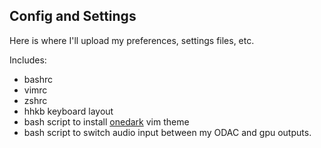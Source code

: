<h2>Config and Settings</h2>

Here is where I'll upload my preferences, settings files, etc.

Includes:

 * bashrc
 * vimrc
 * zshrc
 * hhkb keyboard layout
 * bash script to install [onedark](https://github.com/joshdick/onedark.vim) vim theme
 * bash script to switch audio input between my ODAC and gpu outputs.
